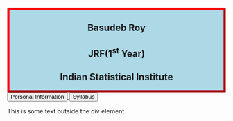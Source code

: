 <html>
<style>
.myDiv {
  border: 5px outset red;
  background-color: lightblue;    
  text-align: center;
}

.mymenu {
	border: 5px outset orangered;
	background-color: red;
}
</style>
<body>

<div class="myDiv">
  <h2>Basudeb Roy</h2>
  <h2>JRF(1<sup>st</sup> Year)</h2>
  <h2>Indian Statistical Institute</h2>
</div>

<div class="mymenu">
	<a href="Personal_Information.html">  
    <button>Personal Information</button>  
  </a>
	<button type="button">Syllabus</button>
	
</div>

<p>This is some text outside the div element.</p>
</body>
</html>
